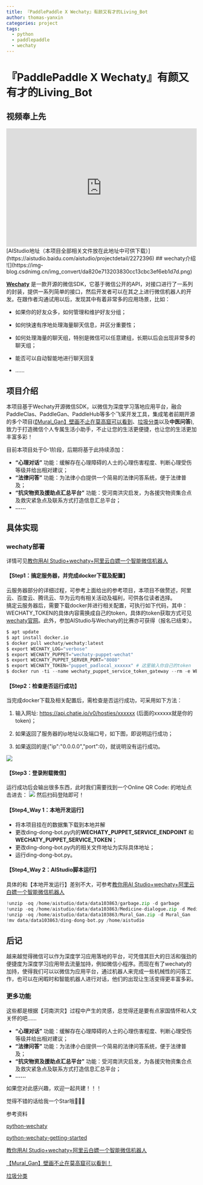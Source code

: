```yaml
---
title: 『PaddlePaddle X Wechaty』有颜又有才的Living_Bot
author: thomas-yanxin
categories: project
tags:
  - python
  - paddlepaddle
  - wechaty
---
```



# 『PaddlePaddle X Wechaty』有颜又有才的Living_Bot

## 视频奉上先

<div class="video-container" style="
    position: relative;
    padding-bottom:56.25%;
    padding-top:30px;
    height:0;
    overflow:hidden;
">
<iframe
  src="https://www.bilibili.com/video/BV1pf4y1V7G8/"
  width="560"
  height="315"
  frameborder="0"
  allowfullscreen=""
  style="
    position: absolute;
    top:0;
    left:0;
    width:100%;
    height:100%;
">
</iframe>
</div>
[AIStudio地址（本项目全部相关文件放在此地址中可供下载）](https://aistudio.baidu.com/aistudio/projectdetail/2272396)
## wechaty介绍
![](https://img-blog.csdnimg.cn/img_convert/da820e713203830cc13cbc3ef6eb1d7d.png)

**[Wechaty](https://github.com/wechaty/wechaty)** 是一款开源的微信SDK，它基于微信公开的API，对接口进行了一系列的封装，提供一系列简单的接口，然后开发者可以在其之上进行微信机器人的开发。在跟作者沟通试用以后，发现其中有着非常多的应用场景，比如：

- 如果你的好友众多，如何管理和维护好友分组；  

- 如何快速有序地处理海量聊天信息，并区分重要性；  

- 如何处理海量的聊天组，特别是微信可以任意建组，长期以后会出现非常多的聊天组；  

- 能否可以自动智能地进行聊天回复  

- ……


## 项目介绍
本项目基于Wechaty开源微信SDK，以微信为深度学习落地应用平台，融合PaddleClas、PaddleGan、PaddleHub等多个飞桨开发工具，集成笔者前期开源的多个项目([【Mural_Gan】壁画不止在莫高窟可以看到](https://aistudio.baidu.com/aistudio/projectdetail/2231359)、[垃圾分类](https://aistudio.baidu.com/aistudio/projectdetail/1752787)以及**中医问答**),致力于打造微信个人专属生活小助手，不止让您的生活更便捷，也让您的生活更加丰富多彩！  

目前本项目处于0-1阶段，后期将基于此持续添加：
- **“心理对话”** 功能：缓解存在心理障碍的人士的心理伤害程度、判断心理受伤等级并给出相对建议；
- **“法律问答”** 功能：为法律小白提供一个简易的法律问答系统，便于法律普及；
- **“抗灾物资及援助点汇总平台”** 功能：受河南洪灾启发，为各援灾物资集合点及救灾紧急点及联系方式打造信息汇总平台；
- **……**

## 具体实现

### wechaty部署

详情可见[教你用AI Studio+wechaty+阿里云白嫖一个智能微信机器人](https://aistudio.baidu.com/aistudio/projectdetail/1836012?channelType=0&channel=0)  

#### 【Step1：搞定服务器，并完成docker下载及配置】

云服务器部分的详细过程，可参考上面给出的参考项目，本项目不做赘述，阿里云、百度云、腾讯云、华为云均有相关活动及福利，可供各位读者选择。  
搞定云服务器后，需要下载docker并进行相关配置，可执行如下代码，其中：WECHATY_TOKEN的具体内容需换成自己的token，具体的token获取方式可见[wechaty官网](https://wechaty.js.org/)。此外，参加AIStudio与Wechaty的比赛亦可获得（报名已结束）。


```python
$ apt update
$ apt install docker.io
$ docker pull wechaty/wechaty:latest
$ export WECHATY_LOG="verbose"
$ export WECHATY_PUPPET="wechaty-puppet-wechat"
$ export WECHATY_PUPPET_SERVER_PORT="8080"
$ export WECHATY_TOKEN="puppet_padlocal_xxxxxx" # 这里输入你自己的token
$ docker run -ti --name wechaty_puppet_service_token_gateway --rm -e WECHATY_LOG -e WECHATY_PUPPET -e WECHATY_TOKEN -e WECHATY_PUPPET_SERVER_PORT -p "$WECHATY_PUPPET_SERVER_PORT:$WECHATY_PUPPET_SERVER_PORT" wechaty/wechaty:latest
```

#### 【Step2：检查是否运行成功】
当完成docker下载及相关配置后，需检查是否运行成功，可采用如下方法：
1. 输入网址: https://api.chatie.io/v0/hosties/xxxxxx (后面的xxxxxx就是你的token)；  

2. 如果返回了服务器的ip地址以及端口号，如下图，即说明运行成功；  

3. 如果返回的是{"ip":"0.0.0.0","port":0}，就说明没有运行成功。    

![](https://img-blog.csdnimg.cn/img_convert/edd7b01175da7bb8322ca6ca5033f858.png)

#### 【Step3：登录附载微信】
运行成功后会输出很多东西，此时我们需要找到一个Online QR Code: 的地址点击进去：
![](https://img-blog.csdnimg.cn/img_convert/fe5734e8fcb337d8a68a0482b057039f.png) 
然后扫码登陆即可！


#### 【Step4_Way 1：本地开发运行】
- 将本项目挂在的数据集下载到本地并解
- 更改ding-dong-bot.py内的**WECHATY_PUPPET_SERVICE_ENDPOINT** 和 **WECHATY_PUPPET_SERVICE_TOKEN**；   
- 更改ding-dong-bot.py内的相关文件地址为实际具体地址；
- 运行ding-dong-bot.py。

#### 【Step4_Way 2：AIStudio脚本运行】
具体的和【本地开发运行】差别不大，可参考[教你用AI Studio+wechaty+阿里云白嫖一个智能微信机器人](https://aistudio.baidu.com/aistudio/projectdetail/1836012?channelType=0&channel=0)


```python
!unzip -oq /home/aistudio/data/data103863/garbage.zip -d garbage
!unzip -oq /home/aistudio/data/data103863/Medicine-dialogue.zip -d Medicine-dialogue
!unzip -oq /home/aistudio/data/data103863/Mural_Gan.zip -d Mural_Gan
!mv data/data103863/ding-dong-bot.py /home/aistudio
```

## 后记
越来越觉得微信可以作为深度学习应用落地的平台，可凭借其巨大的日活和强劲的便捷度为深度学习应用带去流量加持，例如微信小程序。而现在有了wechaty的加持，使得我们可以以微信为应用平台，通过机器人来完成一些机械性的问答工作，也可以在闲暇时和智能机器人进行对话，他们的出现让生活变得更丰富多彩。

### 更多功能

这些都是根据【河南洪灾】过程中产生的灵感，总觉得还是要有点家国情怀和人文关怀的吧……

- **“心理对话”** 功能：缓解存在心理障碍的人士的心理伤害程度、判断心理受伤等级并给出相对建议；
- **“法律问答”** 功能：为法律小白提供一个简易的法律问答系统，便于法律普及；
- **“抗灾物资及援助点汇总平台”** 功能：受河南洪灾启发，为各援灾物资集合点及救灾紧急点及联系方式打造信息汇总平台；
- **……**

如果您对此感兴趣，欢迎一起共建！！！

觉得不错的话给我一个Star哦🎉🎉🎉

参考资料

  
[python-wechaty](https://github.com/wechaty/python-wechaty)  

[python-wechaty-getting-started](https://github.com/wechaty/python-wechaty-getting-started)  

[教你用AI Studio+wechaty+阿里云白嫖一个智能微信机器人](https://aistudio.baidu.com/aistudio/projectdetail/1836012?channelType=0&channel=0)  

[【Mural_Gan】壁画不止在莫高窟可以看到！](https://aistudio.baidu.com/aistudio/projectdetail/2231359)  

[垃圾分类](https://aistudio.baidu.com/aistudio/projectdetail/1752787)  


